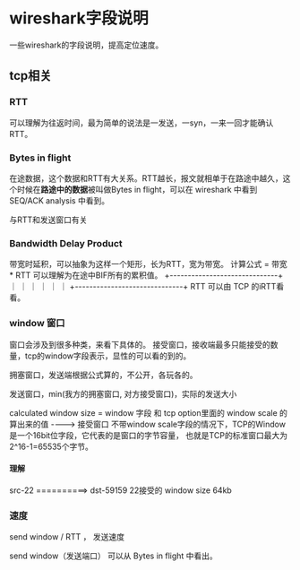 # wireshark字段说明
一些wireshark的字段说明，提高定位速度。

## tcp相关
### RTT
可以理解为往返时间，最为简单的说法是一发送，一syn，一来一回才能确认RTT。

### Bytes in flight
在途数据，这个数据和RTT有大关系。RTT越长，报文就相单于在路途中越久，这个时候在**路途中的数据**被叫做Bytes in flight，可以在 wireshark 中看到 SEQ/ACK analysis 中看到。

与RTT和发送窗口有关


### Bandwidth Delay Product
带宽时延积，可以抽象为这样一个矩形，长为RTT，宽为带宽。 计算公式 = 带宽 * RTT
可以理解为在途中BIF所有的累积值。
+------------------------------+
｜                             ｜
｜                             ｜
｜                             ｜
+------------------------------+
RTT 可以由 TCP 的iRTT看看。

### window 窗口
窗口会涉及到很多种类，来看下具体的。
接受窗口，接收端最多只能接受的数量，tcp的window字段表示，显性的可以看的到的。

拥塞窗口，发送端根据公式算的，不公开，各玩各的。

发送窗口，min(我方的拥塞窗口, 对方接受窗口)，实际的发送大小

calculated window size = window 字段 和 tcp option里面的 window scale 的算出来的值  ----> 接受窗口
不带window scale字段的情况下，TCP的Window是一个16bit位字段，它代表的是窗口的字节容量，
也就是TCP的标准窗口最大为2^16-1=65535个字节。

#### 理解
src-22 ==========> dst-59159 22接受的 window size 64kb

### 速度
send window / RTT ， 发送速度

send window（发送端口） 可以从 Bytes in flight 中看出。

